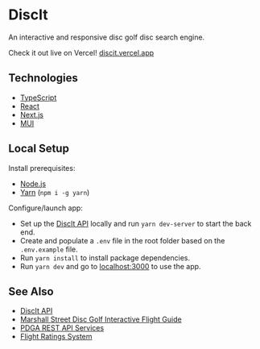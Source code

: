 # DiscIt

An interactive and responsive disc golf disc search engine.

Check it out live on Vercel! [discit.vercel.app](https://discit.vercel.app/)

## Technologies

- [TypeScript](https://www.typescriptlang.org/)
- [React](https://reactjs.org/)
- [Next.js](https://nextjs.org/)
- [MUI](https://mui.com/)

## Local Setup

Install prerequisites:

- [Node.js](https://nodejs.org/en/download/)
- [Yarn](https://classic.yarnpkg.com/en/) (`npm i -g yarn`)

Configure/launch app:

- Set up the [DiscIt API](https://github.com/cdleveille/discit-api) locally and run `yarn dev-server` to start the back end.
- Create and populate a `.env` file in the root folder based on the `.env.example` file.
- Run `yarn install` to install package dependencies.
- Run `yarn dev` and go to [localhost:3000](http://localhost:3000/) to use the app.

## See Also

- [DiscIt API](https://github.com/cdleveille/discit-api)
- [Marshall Street Disc Golf Interactive Flight Guide](https://www.marshallstreetdiscgolf.com/flightguide)
- [PDGA REST API Services](https://www.pdga.com/dev/api/rest/v1/services)
- [Flight Ratings System](https://www.innovadiscs.com/home/disc-golf-faq/flight-ratings-system/)

